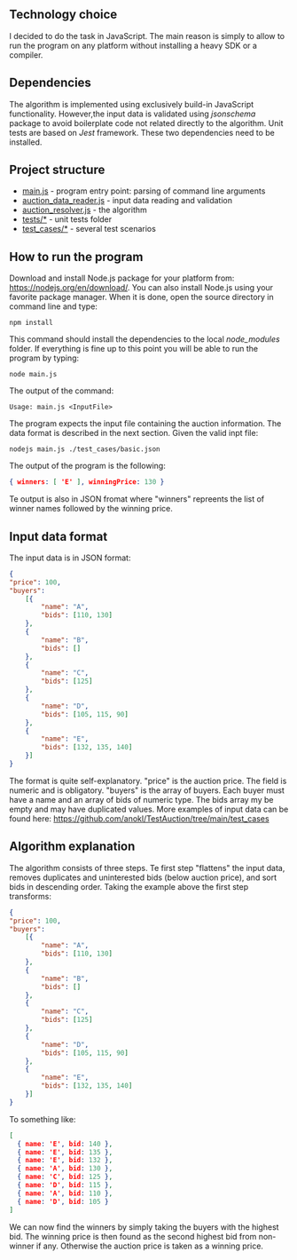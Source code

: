 ## Technology choice 
I decided to do the task in JavaScript. The main reason is simply to allow to run the program on any platform without installing a heavy SDK or a compiler.

## Dependencies
The algorithm is implemented using exclusively build-in JavaScript functionality. 
However,the input data is validated using *jsonschema* package to avoid boilerplate code not related directly to the algorithm. 
Unit tests are based on *Jest* framework. These two dependencies need to be installed.

## Project structure

* [main.js](https://github.com/anokl/TestAuction/blob/main/main.js) - program entry point: parsing of command line arguments
* [auction_data_reader.js](https://github.com/anokl/TestAuction/blob/main/auction_data_reader.js) - input data reading and validation
* [auction_resolver.js](https://github.com/anokl/TestAuction/blob/main/auction_resolver.js) - the algorithm
* [tests/\*]() - unit tests folder
* [test_cases/\*](https://github.com/anokl/TestAuction/tree/main/test_cases) - several test scenarios 

## How to run the program

Download and install Node.js package for your platform from: https://nodejs.org/en/download/. You can also install Node.js using your favorite package manager. When it is done, open the source directory in command line and type: 

```shell 
npm install
```

This command should install the dependencies to the local *node_modules* folder.
If everything is fine up to this point you will be able to run the program by typing:

```shell 
node main.js
```

The output of the command:

```shell 
Usage: main.js <InputFile>
```

The program expects the input file containing the auction information. The data format is described in the next section. Given the valid inpt file:

```shell
nodejs main.js ./test_cases/basic.json
```
The output of the program is the following:

```json
{ winners: [ 'E' ], winningPrice: 130 }
```

Te output is also in JSON fromat where "winners" repreents the list of winner names followed by the winning price. 

## Input data format
The input data is in JSON format:

```json
{
"price": 100,
"buyers": 
	[{ 
		"name": "A",
		"bids": [110, 130]
	},
	{
		"name": "B",
		"bids": []
	},
	{
		"name": "C",
		"bids": [125]
	},
	{
		"name": "D",
	 	"bids": [105, 115, 90]
	},
	{
		"name": "E",
		"bids": [132, 135, 140]
	}]
}
```
The format is quite self-explanatory. "price" is the auction price. The field is numeric and is obligatory.
"buyers" is the array of buyers. Each buyer must have a name and an array of bids of numeric type. The bids array my be empty and may have duplicated values.
More examples of input data can be found here: https://github.com/anokl/TestAuction/tree/main/test_cases


## Algorithm explanation
The algorithm consists of three steps. Te first step "flattens" the input data, removes duplicates and uninterested bids (below auction price), and sort bids in descending order. Taking the example above the first step transforms:

```json
{
"price": 100,
"buyers": 
	[{ 
		"name": "A",
		"bids": [110, 130]
	},
	{
		"name": "B",
		"bids": []
	},
	{
		"name": "C",
		"bids": [125]
	},
	{
		"name": "D",
	 	"bids": [105, 115, 90]
	},
	{
		"name": "E",
		"bids": [132, 135, 140]
	}]
}
```

To something like:

```Json
[
  { name: 'E', bid: 140 },
  { name: 'E', bid: 135 },
  { name: 'E', bid: 132 },
  { name: 'A', bid: 130 },
  { name: 'C', bid: 125 },
  { name: 'D', bid: 115 },
  { name: 'A', bid: 110 },
  { name: 'D', bid: 105 }
]
```

We can now find the winners by simply taking the buyers with the highest bid. 
The winning price is then found as the second highest bid from non-winner if any. Otherwise the auction price is taken as a winning price. 






